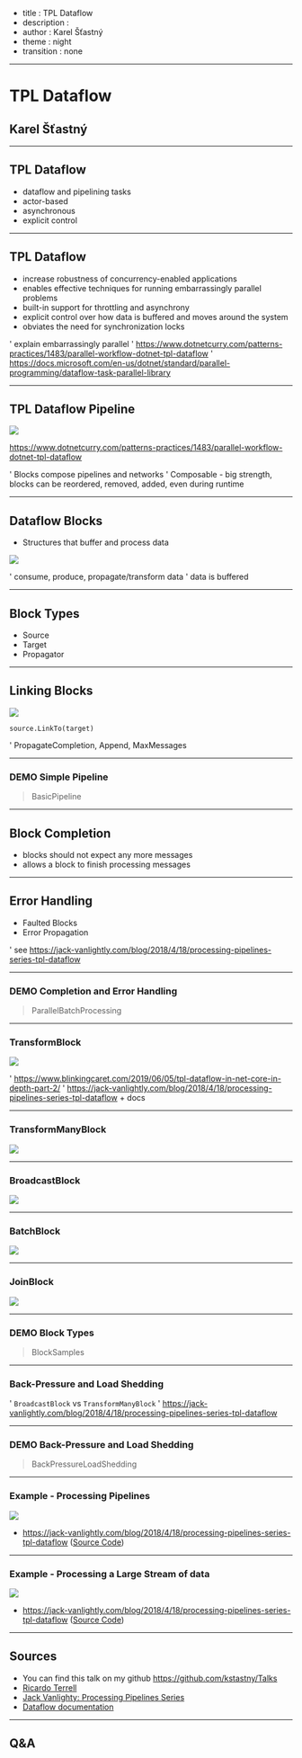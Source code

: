 ﻿- title : TPL Dataflow
- description : 
- author : Karel Šťastný
- theme : night 
- transition : none

***

# TPL Dataflow

## Karel Šťastný

***

## TPL Dataflow

* dataflow and pipelining tasks
* actor-based
* asynchronous
* explicit control

***

## TPL Dataflow

* increase robustness of concurrency-enabled applications
* enables effective techniques for running embarrassingly parallel problems
* built-in support for throttling and asynchrony
* explicit control over how data is buffered and moves around the system
* obviates the need for synchronization locks 


' explain embarrassingly parallel
' https://www.dotnetcurry.com/patterns-practices/1483/parallel-workflow-dotnet-tpl-dataflow 
' https://docs.microsoft.com/en-us/dotnet/standard/parallel-programming/dataflow-task-parallel-library


***

## TPL Dataflow Pipeline

  
![](images/tpl-workflow.png)


<p class="reference"><a href="https://www.dotnetcurry.com/patterns-practices/1483/parallel-workflow-dotnet-tpl-dataflow">https://www.dotnetcurry.com/patterns-practices/1483/parallel-workflow-dotnet-tpl-dataflow</a></p>  


' Blocks compose pipelines and networks
' Composable - big strength, blocks can be reordered, removed, added, even during runtime

***

## Dataflow Blocks

* Structures that buffer and process data

![](images/tpl-dataflow-block-anatomy.png)

' consume, produce, propagate/transform data
' data is buffered


***

## Block Types

* Source
* Target
* Propagator

***

## Linking Blocks

![](images/block-link.png)

`source.LinkTo(target)`

' PropagateCompletion, Append, MaxMessages

***

### **DEMO** Simple Pipeline

> BasicPipeline

***

## Block Completion

* blocks should not expect any more messages
* allows a block to finish processing messages

***

## Error Handling

* Faulted Blocks
* Error Propagation

' see https://jack-vanlightly.com/blog/2018/4/18/processing-pipelines-series-tpl-dataflow

***

### **DEMO** Completion and Error Handling

> ParallelBatchProcessing

***

### TransformBlock

![](images/block-transformblock.png)

' https://www.blinkingcaret.com/2019/06/05/tpl-dataflow-in-net-core-in-depth-part-2/
' https://jack-vanlightly.com/blog/2018/4/18/processing-pipelines-series-tpl-dataflow + docs

***

### TransformManyBlock

![](images/block-transformmanyblock.png)

***

### BroadcastBlock

![](images/block-broadcastblock.png)


***

### BatchBlock

![](images/block-batchblock.png)

***

### JoinBlock

![](images/block-joinblock.png)

***

### **DEMO** Block Types

> BlockSamples

***

### Back-Pressure and Load Shedding

' `BroadcastBlock` vs `TransformManyBlock`
' https://jack-vanlightly.com/blog/2018/4/18/processing-pipelines-series-tpl-dataflow

***

### **DEMO** Back-Pressure and Load Shedding

> BackPressureLoadShedding


***

### Example - Processing Pipelines

![](images/jack-vanlighty.png)

* https://jack-vanlightly.com/blog/2018/4/18/processing-pipelines-series-tpl-dataflow ([Source Code](https://github.com/Vanlightly/StreamProcessingSeries/tree/master/src/net-apps/InProcStreamProcessing.TplDataflow))


***


### Example - Processing a Large Stream of data

![](images/ricardo-terrell.png)

* https://jack-vanlightly.com/blog/2018/4/18/processing-pipelines-series-tpl-dataflow ([Source Code](https://github.com/dotnetcurry/TPL-Dataflow))


***

## Sources

* You can find this talk on my github https://github.com/kstastny/Talks
* [Ricardo Terrell](https://www.dotnetcurry.com/patterns-practices/1483/parallel-workflow-dotnet-tpl-dataflow)
* [Jack Vanlighty: Processing Pipelines Series](https://jack-vanlightly.com/blog/2018/4/18/processing-pipelines-series-tpl-dataflow)
* [Dataflow documentation](https://docs.microsoft.com/en-us/dotnet/standard/parallel-programming/dataflow-task-parallel-library)

***

## Q&A
